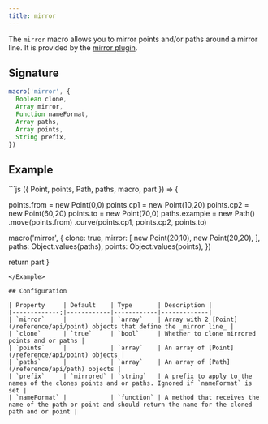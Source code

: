 ```yaml
---
title: mirror
---
```


The `mirror` macro allows you to mirror points and/or paths around a mirror
line. It is provided by the [mirror plugin](/reference/plugins/mirror/).

## Signature

```js
macro('mirror', {
  Boolean clone,
  Array mirror,
  Function nameFormat,
  Array paths,
  Array points,
  String prefix,
})
```

## Example

<Example caption="An example of the mirror macro">
```js
({ Point, points, Path, paths, macro, part }) => {

  points.from = new Point(0,0)
  points.cp1 = new Point(10,20)
  points.cp2 = new Point(60,20)
  points.to = new Point(70,0)
  paths.example = new Path()
    .move(points.from)
    .curve(points.cp1, points.cp2, points.to)
  
  macro('mirror', {
    clone: true,
    mirror: [
      new Point(20,10),
      new Point(20,20),
    ],
    paths: Object.values(paths),
    points: Object.values(points),
  })

  return part
}
```
</Example>

## Configuration

| Property     | Default    | Type       | Description |
|-------------:|------------|------------|-------------|
| `mirror`     |            | `array`    | Array with 2 [Point](/reference/api/point) objects that define the _mirror line_ |
| `clone`      | `true`     | `bool`     | Whether to clone mirrored points and or paths |
| `points`     |            | `array`    | An array of [Point](/reference/api/point) objects |
| `paths`      |            | `array`    | An array of [Path](/reference/api/path) objects |
| `prefix`     | `mirrored` | `string`   | A prefix to apply to the names of the clones points and or paths. Ignored if `nameFormat` is set |
| `nameFormat` |            | `function` | A method that receives the name of the path or point and should return the name for the cloned path and or point |
